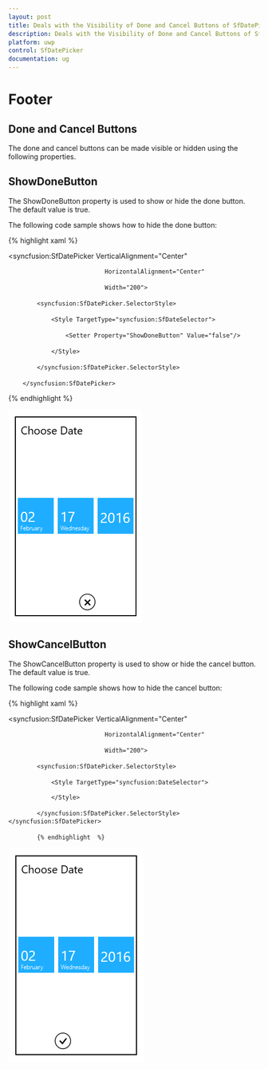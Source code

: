 ```yaml
---
layout: post
title: Deals with the Visibility of Done and Cancel Buttons of SfDatePicker contol for UWP
description: Deals with the Visibility of Done and Cancel Buttons of SfDatePicker contol for UWP
platform: uwp
control: SfDatePicker
documentation: ug
---
```


# Footer

## Done and Cancel Buttons

The done and cancel buttons can be made visible or hidden using the following properties.

## ShowDoneButton

The ShowDoneButton property is used to show or hide the done button. The default value is true.

The following code sample shows how to hide the done button:

{% highlight xaml %}

<syncfusion:SfDatePicker VerticalAlignment="Center"

                               HorizontalAlignment="Center"

                               Width="200">

            <syncfusion:SfDatePicker.SelectorStyle>

                <Style TargetType="syncfusion:SfDateSelector">

                    <Setter Property="ShowDoneButton" Value="false"/>

                </Style>

            </syncfusion:SfDatePicker.SelectorStyle>  

        </syncfusion:SfDatePicker>
		
{% endhighlight %}

![](Features_images/Features_img11.png)




## ShowCancelButton

The ShowCancelButton property is used to show or hide the cancel button. The default value is true.

The following code sample shows how to hide the cancel button:

{% highlight xaml %}



<syncfusion:SfDatePicker VerticalAlignment="Center"

                               HorizontalAlignment="Center"

                               Width="200">

            <syncfusion:SfDatePicker.SelectorStyle>

                <Style TargetType="syncfusion:DateSelector">

<Setter Property="ShowCancelButton" Value="false"/>

                </Style>

            </syncfusion:SfDatePicker.SelectorStyle>        </syncfusion:SfDatePicker>

			{% endhighlight  %}
			
![](Features_images/Features_img12.png)